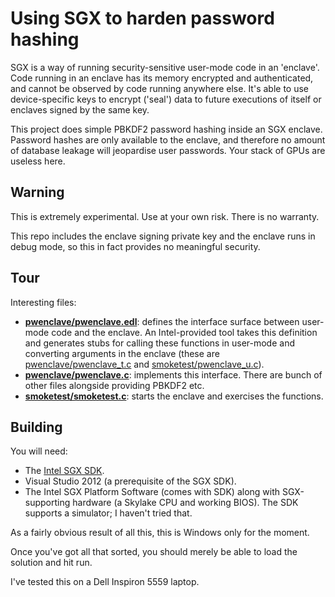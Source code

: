 Using SGX to harden password hashing
====================================

SGX is a way of running security-sensitive user-mode code in an 'enclave'.
Code running in an enclave has its memory encrypted and authenticated, and cannot be
observed by code running anywhere else.  It's able to use device-specific
keys to encrypt ('seal') data to future executions of itself or enclaves signed by the
same key.

This project does simple PBKDF2 password hashing inside an SGX enclave.
Password hashes are only available to the enclave, and therefore no amount of
database leakage will jeopardise user passwords.  Your stack of GPUs are useless here.

Warning
-------

This is extremely experimental.  Use at your own risk. There is no warranty.

This repo includes the enclave signing private key and the enclave
runs in debug mode, so this in fact provides no meaningful security.

Tour
----

Interesting files:

* **[pwenclave/pwenclave.edl](pwenclave/pwenclave.edl)**: defines the interface surface between user-mode code and the enclave.
  An Intel-provided tool takes this definition and generates stubs for calling these functions in user-mode and converting
  arguments in the enclave (these are [pwenclave/pwenclave_t.c](pwenclave/pwenclave_t.c)
  and [smoketest/pwenclave_u.c](smoketest/pwenclave_u.c)).
* **[pwenclave/pwenclave.c](pwenclave/pwenclave.c)**: implements this interface.  There are bunch of other files alongside providing PBKDF2 etc.
* **[smoketest/smoketest.c](smoketest/smoketest.c)**: starts the enclave and exercises the functions.

Building
--------

You will need:

- The [Intel SGX SDK](https://software.intel.com/en-us/sgx-sdk).
- Visual Studio 2012 (a prerequisite of the SGX SDK).
- The Intel SGX Platform Software (comes with SDK) along with SGX-supporting hardware (a Skylake CPU and working BIOS).  The SDK supports a simulator; I haven't tried that.

As a fairly obvious result of all this, this is Windows only for the moment.

Once you've got all that sorted, you should merely be able to load the solution and hit run.

I've tested this on a Dell Inspiron 5559 laptop.
